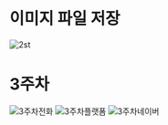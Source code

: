 # 이미지 파일 저장
![2st](https://user-images.githubusercontent.com/101624069/158327722-8bde8c37-ff60-49be-998f-eec6afeb6b63.png)

# 3주차
![3주차전화](https://user-images.githubusercontent.com/101624069/159427310-076d330f-a658-4095-9f47-8f8ccdde0905.png)
![3주차플랫폼](https://user-images.githubusercontent.com/101624069/159427315-f2ae4400-3f3b-4d57-a7ec-5e140d19f042.png)
![3주차네이버](https://user-images.githubusercontent.com/101624069/159427339-cbdc3540-d905-43c4-b166-9d18a9a7caeb.png)
